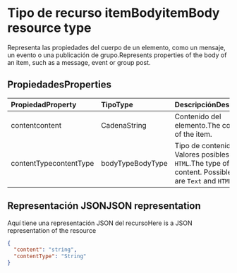 # <a name="itembody-resource-type"></a><span data-ttu-id="89c51-101">Tipo de recurso itemBody</span><span class="sxs-lookup"><span data-stu-id="89c51-101">itemBody resource type</span></span>

<span data-ttu-id="89c51-102">Representa las propiedades del cuerpo de un elemento, como un mensaje, un evento o una publicación de grupo.</span><span class="sxs-lookup"><span data-stu-id="89c51-102">Represents properties of the body of an item, such as a message, event or group post.</span></span>

## <a name="properties"></a><span data-ttu-id="89c51-103">Propiedades</span><span class="sxs-lookup"><span data-stu-id="89c51-103">Properties</span></span>
| <span data-ttu-id="89c51-104">Propiedad</span><span class="sxs-lookup"><span data-stu-id="89c51-104">Property</span></span>     | <span data-ttu-id="89c51-105">Tipo</span><span class="sxs-lookup"><span data-stu-id="89c51-105">Type</span></span>   |<span data-ttu-id="89c51-106">Descripción</span><span class="sxs-lookup"><span data-stu-id="89c51-106">Description</span></span>|
|:---------------|:--------|:----------|
|<span data-ttu-id="89c51-107">content</span><span class="sxs-lookup"><span data-stu-id="89c51-107">content</span></span>|<span data-ttu-id="89c51-108">Cadena</span><span class="sxs-lookup"><span data-stu-id="89c51-108">String</span></span>|<span data-ttu-id="89c51-109">Contenido del elemento.</span><span class="sxs-lookup"><span data-stu-id="89c51-109">The content of the item.</span></span>|
|<span data-ttu-id="89c51-110">contentType</span><span class="sxs-lookup"><span data-stu-id="89c51-110">contentType</span></span>|<span data-ttu-id="89c51-111">bodyType</span><span class="sxs-lookup"><span data-stu-id="89c51-111">BodyType</span></span>|<span data-ttu-id="89c51-p101">Tipo de contenido. Valores posibles: `Text` y `HTML`.</span><span class="sxs-lookup"><span data-stu-id="89c51-p101">The type of the content. Possible values are `Text` and `HTML`.</span></span>|

## <a name="json-representation"></a><span data-ttu-id="89c51-114">Representación JSON</span><span class="sxs-lookup"><span data-stu-id="89c51-114">JSON representation</span></span>

<span data-ttu-id="89c51-115">Aquí tiene una representación JSON del recurso</span><span class="sxs-lookup"><span data-stu-id="89c51-115">Here is a JSON representation of the resource</span></span>

<!-- {
  "blockType": "resource",
  "optionalProperties": [

  ],
  "@odata.type": "microsoft.graph.itemBody"
}-->

```json
{
  "content": "string",
  "contentType": "String"
}

```

<!-- uuid: 8fcb5dbc-d5aa-4681-8e31-b001d5168d79
2015-10-25 14:57:30 UTC -->
<!-- {
  "type": "#page.annotation",
  "description": "itemBody resource",
  "keywords": "",
  "section": "documentation",
  "tocPath": ""
}-->
